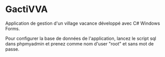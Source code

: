 # GactiVVA
Application de gestion d'un village vacance développé avec C# Windows Forms.

Pour configurer la base de données de l'application, lancez le script sql dans phpmyadmin et prenez comme nom d'user "root" et sans mot de passe.
